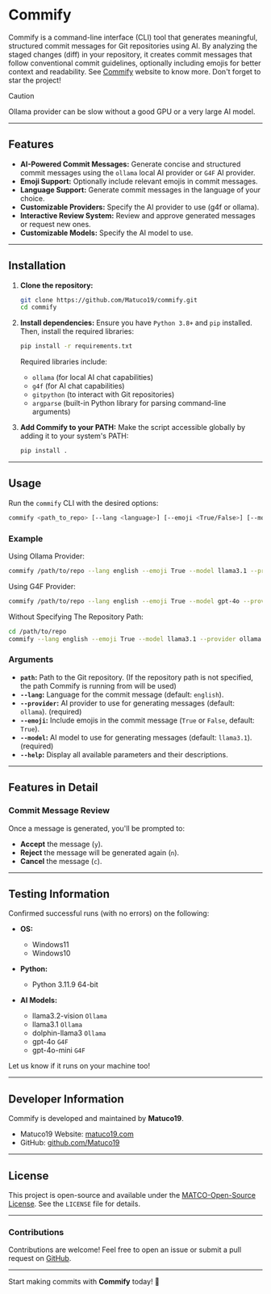 # Commify

Commify is a command-line interface (CLI) tool that generates meaningful, structured commit messages for Git repositories using AI. By analyzing the staged changes (diff) in your repository, it creates commit messages that follow conventional commit guidelines, optionally including emojis for better context and readability. See [Commify](https://matuco19.com/Commify) website to know more. Don't forget to star the project!

>[!Caution]
>Ollama provider can be slow without a good GPU or a very large AI model. 

---

## Features
- **AI-Powered Commit Messages:** Generate concise and structured commit messages using the `ollama` local AI provider or `G4F` AI provider.
- **Emoji Support:** Optionally include relevant emojis in commit messages.
- **Language Support:** Generate commit messages in the language of your choice.
- **Customizable Providers:** Specify the AI provider to use (g4f or ollama).
- **Interactive Review System:** Review and approve generated messages or request new ones.
- **Customizable Models:** Specify the AI model to use.

---

## Installation

1. **Clone the repository:**
   ```bash
   git clone https://github.com/Matuco19/commify.git
   cd commify
   ```

2. **Install dependencies:**
   Ensure you have `Python 3.8+` and `pip` installed. Then, install the required libraries:
   ```bash
   pip install -r requirements.txt
   ```

   Required libraries include:
   - `ollama` (for local AI chat capabilities)
   - `g4f` (for AI chat capabilities)
   - `gitpython` (to interact with Git repositories)
   - `argparse` (built-in Python library for parsing command-line arguments)

3. **Add Commify to your PATH:**
   Make the script accessible globally by adding it to your system's PATH:
   ```bash
   pip install .
   ```

---

## Usage

Run the `commify` CLI with the desired options:

```bash
commify <path_to_repo> [--lang <language>] [--emoji <True/False>] [--model <AI_model>] [--provider <AI_PROVIDER>]
```

### Example
Using Ollama Provider:
```bash
commify /path/to/repo --lang english --emoji True --model llama3.1 --provider ollama
```
Using G4F Provider:
```bash
commify /path/to/repo --lang english --emoji True --model gpt-4o --provider g4f
```
Without Specifying The Repository Path:
```bash
cd /path/to/repo
commify --lang english --emoji True --model llama3.1 --provider ollama
```
### Arguments

- **`path`:** Path to the Git repository. (If the repository path is not specified, the path Commify is running from will be used)
- **`--lang`:** Language for the commit message (default: `english`).
- **`--provider`:** AI provider to use for generating messages (default: `ollama`). (required)
- **`--emoji`:** Include emojis in the commit message (`True` or `False`, default: `True`).
- **`--model`:** AI model to use for generating messages (default: `llama3.1`). (required)
- **`--help`:** Display all available parameters and their descriptions.

---

## Features in Detail

### Commit Message Review
Once a message is generated, you'll be prompted to:
- **Accept** the message (`y`).
- **Reject** the message will be generated again (`n`).
- **Cancel** the message (`c`).

---

## Testing Information

Confirmed successful runs (with no errors) on the following:
- **OS:**
  - Windows11
  - Windows10

- **Python:**
   - Python 3.11.9 64-bit

- **AI Models:**
   - llama3.2-vision `Ollama`
   - llama3.1 `Ollama`
   - dolphin-llama3 `Ollama`
   - gpt-4o `G4F`
   - gpt-4o-mini `G4F`

Let us know if it runs on your machine too!

---
## Developer Information
Commify is developed and maintained by **Matuco19**.  
- Matuco19 Website: [matuco19.com](https://matuco19.com)  
- GitHub: [github.com/Matuco19](https://github.com/Matuco19)

---

## License
This project is open-source and available under the [MATCO-Open-Source License](https://matuco19.com/licenses/MATCO-Open-Source). See the `LICENSE` file for details. 

---

### Contributions
Contributions are welcome! Feel free to open an issue or submit a pull request on [GitHub](https://github.com/Matuco19/commify).

---

Start making commits with **Commify** today! 🎉